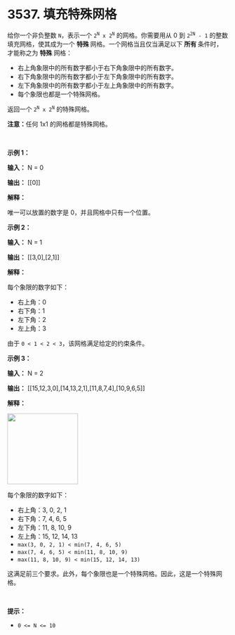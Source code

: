 # 3537. 填充特殊网格 

<p>给你一个非负整数 <code><font face="monospace">N</font></code>，表示一个 <code>2<sup>N</sup> x 2<sup>N</sup></code> 的网格。你需要用从 0 到 <code>2<sup>2N</sup> - 1</code> 的整数填充网格，使其成为一个&nbsp;<strong>特殊&nbsp;</strong>网格。一个网格当且仅当满足以下&nbsp;<strong>所有&nbsp;</strong>条件时，才能称之为 <strong>特殊</strong> 网格：</p>

<ul>
	<li>右上角象限中的所有数字都小于右下角象限中的所有数字。</li>
	<li>右下角象限中的所有数字都小于左下角象限中的所有数字。</li>
	<li>左下角象限中的所有数字都小于左上角象限中的所有数字。</li>
	<li>每个象限也都是一个特殊网格。</li>
</ul>

<p>返回一个&nbsp;<code>2<sup>N</sup> x 2<sup>N</sup></code>&nbsp;的特殊网格。</p>

<p><strong>注意：</strong>任何 1x1 的网格都是特殊网格。</p>

<p>&nbsp;</p>

<p><strong class="example">示例 1：</strong></p>

<div class="example-block">
<p><strong>输入：</strong> <span class="example-io">N = 0</span></p>

<p><strong>输出：</strong> <span class="example-io">[[0]]</span></p>

<p><strong>解释：</strong></p>

<p>唯一可以放置的数字是 0，并且网格中只有一个位置。</p>
</div>

<p><strong class="example">示例 2：</strong></p>

<div class="example-block">
<p><strong>输入：</strong> <span class="example-io">N = 1</span></p>

<p><strong>输出：</strong> <span class="example-io">[[3,0],[2,1]]</span></p>

<p><strong>解释：</strong></p>

<p>每个象限的数字如下：</p>

<ul>
	<li>右上角：0</li>
	<li>右下角：1</li>
	<li>左下角：2</li>
	<li>左上角：3</li>
</ul>

<p>由于 <code>0 &lt; 1 &lt; 2 &lt; 3</code>，该网格满足给定的约束条件。</p>
</div>

<p><strong class="example">示例 3：</strong></p>

<div class="example-block">
<p><strong>输入：</strong> <span class="example-io">N = 2</span></p>

<p><strong>输出：</strong> <span class="example-io">[[15,12,3,0],[14,13,2,1],[11,8,7,4],[10,9,6,5]]</span></p>

<p><strong>解释：</strong></p>

<p><img alt="" src="https://pic.leetcode.cn/1746289512-jpANZH-4123example3p1drawio.png" style="width: 161px; height: 161px;" /></p>

<p>每个象限的数字如下：</p>

<ul>
	<li>右上角：3, 0, 2, 1</li>
	<li>右下角：7, 4, 6, 5</li>
	<li>左下角：11, 8, 10, 9</li>
	<li>左上角：15, 12, 14, 13</li>
	<li><code>max(3, 0, 2, 1) &lt; min(7, 4, 6, 5)</code></li>
	<li><code>max(7, 4, 6, 5) &lt; min(11, 8, 10, 9)</code></li>
	<li><code>max(11, 8, 10, 9) &lt; min(15, 12, 14, 13)</code></li>
</ul>

<p>这满足前三个要求。此外，每个象限也是一个特殊网格。因此，这是一个特殊网格。</p>
</div>

<p>&nbsp;</p>

<p><strong>提示：</strong></p>

<ul>
	<li><code>0 &lt;= N &lt;= 10</code></li>
</ul>

